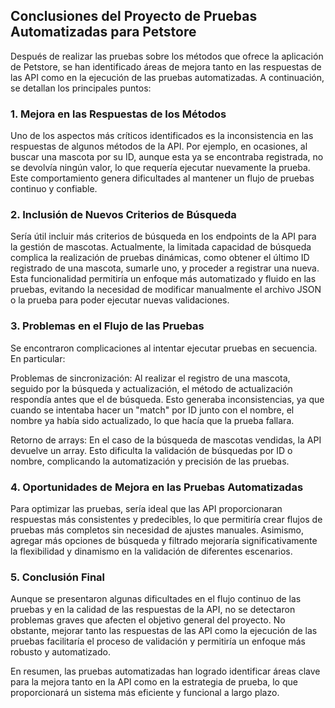 ## Conclusiones del Proyecto de Pruebas Automatizadas para Petstore
Después de realizar las pruebas sobre los métodos que ofrece la aplicación de Petstore, se han identificado áreas de mejora tanto en las respuestas de las API como en la ejecución de las pruebas automatizadas. A continuación, se detallan los principales puntos:

### 1. Mejora en las Respuestas de los Métodos
   Uno de los aspectos más críticos identificados es la inconsistencia en las respuestas de algunos métodos de la API. Por ejemplo, en ocasiones, al buscar una mascota por su ID, aunque esta ya se encontraba registrada, no se devolvía ningún valor, lo que requería ejecutar nuevamente la prueba. Este comportamiento genera dificultades al mantener un flujo de pruebas continuo y confiable.

### 2. Inclusión de Nuevos Criterios de Búsqueda
   Sería útil incluir más criterios de búsqueda en los endpoints de la API para la gestión de mascotas. Actualmente, la limitada capacidad de búsqueda complica la realización de pruebas dinámicas, como obtener el último ID registrado de una mascota, sumarle uno, y proceder a registrar una nueva. Esta funcionalidad permitiría un enfoque más automatizado y fluido en las pruebas, evitando la necesidad de modificar manualmente el archivo JSON o la prueba para poder ejecutar nuevas validaciones.

### 3. Problemas en el Flujo de las Pruebas
   Se encontraron complicaciones al intentar ejecutar pruebas en secuencia. En particular:

Problemas de sincronización: Al realizar el registro de una mascota, seguido por la búsqueda y actualización, el método de actualización respondía antes que el de búsqueda. Esto generaba inconsistencias, ya que cuando se intentaba hacer un "match" por ID junto con el nombre, el nombre ya había sido actualizado, lo que hacía que la prueba fallara.

Retorno de arrays: En el caso de la búsqueda de mascotas vendidas, la API devuelve un array. Esto dificulta la validación de búsquedas por ID o nombre, complicando la automatización y precisión de las pruebas.

### 4. Oportunidades de Mejora en las Pruebas Automatizadas
   Para optimizar las pruebas, sería ideal que las API proporcionaran respuestas más consistentes y predecibles, lo que permitiría crear flujos de pruebas más completos sin necesidad de ajustes manuales. Asimismo, agregar más opciones de búsqueda y filtrado mejoraría significativamente la flexibilidad y dinamismo en la validación de diferentes escenarios.

### 5. Conclusión Final
   Aunque se presentaron algunas dificultades en el flujo continuo de las pruebas y en la calidad de las respuestas de la API, no se detectaron problemas graves que afecten el objetivo general del proyecto. No obstante, mejorar tanto las respuestas de las API como la ejecución de las pruebas facilitaría el proceso de validación y permitiría un enfoque más robusto y automatizado.

En resumen, las pruebas automatizadas han logrado identificar áreas clave para la mejora tanto en la API como en la estrategia de prueba, lo que proporcionará un sistema más eficiente y funcional a largo plazo.